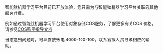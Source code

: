 
智能钛机器学习平台目前已开放体验，您只需为与智能钛机器学习平台关联的其他服务付费。

例如通过智能钛机器学习平台使用对象存储COS服务，了解更多有关COS 价格，请参见[COS购买指导文档](https://cloud.tencent.com/document/product/436/6240 )

当您遇到问题时，可以直接致电 4009-100-100，联系客服人员寻求相应的帮助。
